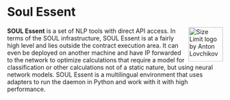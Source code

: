 # Soul Essent 

<img src="https://i.ibb.co/gPqCvrh/Background.png" align="right"
     alt="Size Limit logo by Anton Lovchikov" width="80" height="80">

**SOUL Essent** is a set of NLP tools with direct API access.
In terms of the SOUL infrastructure, SOUL Essent is at a fairly high level and lies outside the contract execution area.
It can even be deployed on another machine and have IP forwarded to the network to optimize calculations that require a model for classification or
other calculations not of a static nature, but using neural network models.
SOUL Essent is a multilingual environment that uses adapters to run the daemon in Python and work with it with high performance.
